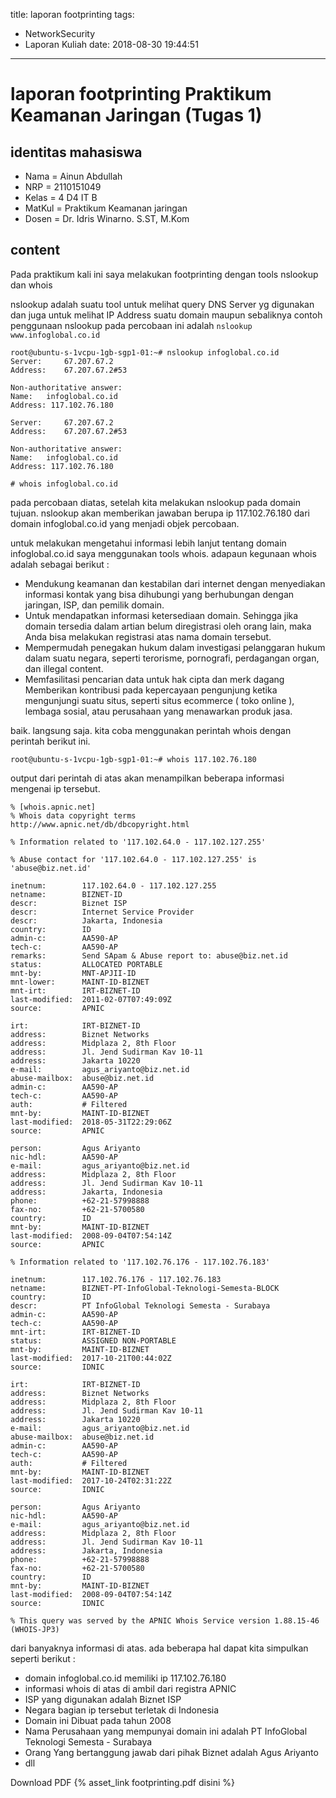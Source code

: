 title: laporan footprinting
tags:
  - NetworkSecurity
  - Laporan Kuliah
date: 2018-08-30 19:44:51
---
# laporan footprinting Praktikum Keamanan Jaringan (Tugas 1)
## identitas mahasiswa
- Nama    = Ainun Abdullah
- NRP     = 2110151049
- Kelas   = 4 D4 IT B
- MatKul  = Praktikum Keamanan jaringan
- Dosen   = Dr. Idris Winarno. S.ST, M.Kom

## content
Pada praktikum kali ini saya melakukan footprinting dengan tools nslookup dan whois
<!--more-->
nslookup adalah suatu tool untuk melihat query DNS Server yg digunakan dan juga untuk melihat IP Address suatu domain maupun sebaliknya contoh penggunaan nslookup pada percobaan ini adalah ``nslookup www.infoglobal.co.id``
<!-- more -->


```
root@ubuntu-s-1vcpu-1gb-sgp1-01:~# nslookup infoglobal.co.id
Server:     67.207.67.2
Address:    67.207.67.2#53

Non-authoritative answer:
Name:   infoglobal.co.id
Address: 117.102.76.180

Server:     67.207.67.2
Address:    67.207.67.2#53

Non-authoritative answer:
Name:   infoglobal.co.id
Address: 117.102.76.180

# whois infoglobal.co.id
```

pada percobaan diatas, setelah kita melakukan nslookup pada domain tujuan. nslookup akan memberikan jawaban berupa ip 117.102.76.180 dari domain infoglobal.co.id yang menjadi objek percobaan.

untuk melakukan mengetahui informasi lebih lanjut tentang domain infoglobal.co.id saya menggunakan tools whois. adapaun kegunaan whois adalah sebagai berikut :

- Mendukung keamanan dan kestabilan dari internet dengan menyediakan informasi kontak yang bisa dihubungi yang berhubungan dengan jaringan, ISP, dan pemilik domain.
- Untuk mendapatkan informasi ketersediaan domain. Sehingga jika domain tersedia dalam artian belum diregistrasi oleh orang lain, maka Anda bisa melakukan registrasi atas nama domain tersebut.
- Mempermudah penegakan hukum dalam investigasi pelanggaran hukum dalam suatu negara, seperti terorisme, pornografi, perdagangan organ, dan illegal content.
- Memfasilitasi pencarian data untuk hak cipta dan merk dagang Memberikan kontribusi pada kepercayaan pengunjung ketika mengunjungi suatu situs, seperti situs ecommerce ( toko online ), lembaga sosial, atau perusahaan yang menawarkan produk jasa.

baik. langsung saja. kita coba menggunakan perintah whois dengan perintah berikut ini.

```
root@ubuntu-s-1vcpu-1gb-sgp1-01:~# whois 117.102.76.180

```

output dari perintah di atas akan menampilkan beberapa informasi mengenai ip tersebut. 
```
% [whois.apnic.net]
% Whois data copyright terms    http://www.apnic.net/db/dbcopyright.html

% Information related to '117.102.64.0 - 117.102.127.255'

% Abuse contact for '117.102.64.0 - 117.102.127.255' is 'abuse@biz.net.id'

inetnum:        117.102.64.0 - 117.102.127.255
netname:        BIZNET-ID
descr:          Biznet ISP
descr:          Internet Service Provider
descr:          Jakarta, Indonesia
country:        ID
admin-c:        AA590-AP
tech-c:         AA590-AP
remarks:        Send SApam & Abuse report to: abuse@biz.net.id
status:         ALLOCATED PORTABLE
mnt-by:         MNT-APJII-ID
mnt-lower:      MAINT-ID-BIZNET
mnt-irt:        IRT-BIZNET-ID
last-modified:  2011-02-07T07:49:09Z
source:         APNIC

irt:            IRT-BIZNET-ID
address:        Biznet Networks
address:        Midplaza 2, 8th Floor
address:        Jl. Jend Sudirman Kav 10-11
address:        Jakarta 10220
e-mail:         agus_ariyanto@biz.net.id
abuse-mailbox:  abuse@biz.net.id
admin-c:        AA590-AP
tech-c:         AA590-AP
auth:           # Filtered
mnt-by:         MAINT-ID-BIZNET
last-modified:  2018-05-31T22:29:06Z
source:         APNIC

person:         Agus Ariyanto
nic-hdl:        AA590-AP
e-mail:         agus_ariyanto@biz.net.id
address:        Midplaza 2, 8th Floor
address:        Jl. Jend Sudirman Kav 10-11
address:        Jakarta, Indonesia
phone:          +62-21-57998888
fax-no:         +62-21-5700580
country:        ID
mnt-by:         MAINT-ID-BIZNET
last-modified:  2008-09-04T07:54:14Z
source:         APNIC

% Information related to '117.102.76.176 - 117.102.76.183'

inetnum:        117.102.76.176 - 117.102.76.183
netname:        BIZNET-PT-InfoGlobal-Teknologi-Semesta-BLOCK
country:        ID
descr:          PT InfoGlobal Teknologi Semesta - Surabaya
admin-c:        AA590-AP
tech-c:         AA590-AP
mnt-irt:        IRT-BIZNET-ID
status:         ASSIGNED NON-PORTABLE
mnt-by:         MAINT-ID-BIZNET
last-modified:  2017-10-21T00:44:02Z
source:         IDNIC

irt:            IRT-BIZNET-ID
address:        Biznet Networks
address:        Midplaza 2, 8th Floor
address:        Jl. Jend Sudirman Kav 10-11
address:        Jakarta 10220
e-mail:         agus_ariyanto@biz.net.id
abuse-mailbox:  abuse@biz.net.id
admin-c:        AA590-AP
tech-c:         AA590-AP
auth:           # Filtered
mnt-by:         MAINT-ID-BIZNET
last-modified:  2017-10-24T02:31:22Z
source:         IDNIC

person:         Agus Ariyanto
nic-hdl:        AA590-AP
e-mail:         agus_ariyanto@biz.net.id
address:        Midplaza 2, 8th Floor
address:        Jl. Jend Sudirman Kav 10-11
address:        Jakarta, Indonesia
phone:          +62-21-57998888
fax-no:         +62-21-5700580
country:        ID
mnt-by:         MAINT-ID-BIZNET
last-modified:  2008-09-04T07:54:14Z
source:         IDNIC

% This query was served by the APNIC Whois Service version 1.88.15-46 (WHOIS-JP3)
```

dari banyaknya informasi di atas. ada beberapa hal dapat kita simpulkan seperti berikut :

- domain infoglobal.co.id memiliki ip 117.102.76.180
- informasi whois di atas di ambil dari registra APNIC
- ISP yang digunakan adalah Biznet ISP
- Negara bagian ip tersebut terletak di Indonesia
- Domain ini Dibuat pada tahun 2008
- Nama Perusahaan yang mempunyai domain ini adalah PT InfoGlobal Teknologi Semesta - Surabaya
- Orang Yang bertanggung jawab dari pihak Biznet adalah Agus Ariyanto
- dll

Download PDF  {% asset_link footprinting.pdf disini %}